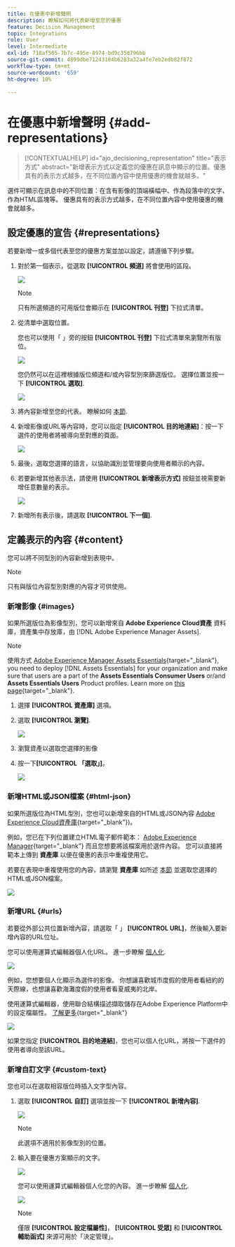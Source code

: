 ```yaml
---
title: 在優惠中新增聲明
description: 瞭解如何將代表新增至您的優惠
feature: Decision Management
topic: Integrations
role: User
level: Intermediate
exl-id: 718af505-7b7c-495e-8974-bd9c35d796bb
source-git-commit: 4899dbe71243184b6283a32a4fe7eb2edb82f872
workflow-type: tm+mt
source-wordcount: '659'
ht-degree: 10%

---
```


# 在優惠中新增聲明 {#add-representations}

>[!CONTEXTUALHELP]
>id="ajo_decisioning_representation"
>title="表示方式"
>abstract="新增表示方式以定義您的優惠在訊息中顯示的位置。優惠具有的表示方式越多，在不同位置內容中使用優惠的機會就越多。"

選件可顯示在訊息中的不同位置：在含有影像的頂端橫幅中、作為段落中的文字、作為HTML區塊等。 優惠具有的表示方式越多，在不同位置內容中使用優惠的機會就越多。

## 設定優惠的宣告 {#representations}

若要新增一或多個代表至您的優惠方案並加以設定，請遵循下列步驟。

1. 對於第一個表示，從選取 **[!UICONTROL 頻道]** 將會使用的區段。

   ![](../assets/channel-placement.png)

   >[!NOTE]
   >
   >只有所選頻道的可用版位會顯示在 **[!UICONTROL 刊登]** 下拉式清單。

1. 從清單中選取位置。

   您也可以使用「 」旁的按鈕 **[!UICONTROL 刊登]** 下拉式清單來瀏覽所有版位。

   ![](../assets/browse-button-placements.png)

   您仍然可以在這裡根據版位頻道和/或內容型別來篩選版位。 選擇位置並按一下 **[!UICONTROL 選取]**.

   ![](../assets/browse-placements.png)

1. 將內容新增至您的代表。 瞭解如何 [本節](#content).

1. 新增影像或URL等內容時，您可以指定 **[!UICONTROL 目的地連結]**：按一下選件的使用者將被導向至對應的頁面。

   ![](../assets/offer-destination-link.png)

1. 最後，選取您選擇的語言，以協助識別並管理要向使用者顯示的內容。

1. 若要新增其他表示法，請使用 **[!UICONTROL 新增表示方式]** 按鈕並視需要新增任意數量的表示。

   ![](../assets/offer-add-representation.png)

1. 新增所有表示後，請選取 **[!UICONTROL 下一個]**.

## 定義表示的內容 {#content}

您可以將不同型別的內容新增到表現中。

>[!NOTE]
>
>只有與版位內容型別對應的內容才可供使用。

### 新增影像 {#images}

如果所選版位為影像型別，您可以新增來自 **Adobe Experience Cloud資產** 資料庫，資產集中存放庫，由 [!DNL Adobe Experience Manager Assets].

>[!NOTE]
>
> 使用方式 [Adobe Experience Manager Assets Essentials](https://experienceleague.adobe.com/docs/experience-manager-assets-essentials/help/introduction.html){target="_blank"}, you need to deploy [!DNL Assets Essentials] for your organization and make sure that users are a part of the **Assets Essentials Consumer Users** or/and **Assets Essentials Users** Product profiles. Learn more on [this page](https://experienceleague.adobe.com/docs/experience-manager-assets-essentials/help/get-started-admins/deploy-administer.html){target="_blank"}.

1. 選擇 **[!UICONTROL 資產庫]** 選項。

1. 選取 **[!UICONTROL 瀏覽]**.

   ![](../assets/offer-browse-asset-library.png)

1. 瀏覽資產以選取您選擇的影像

1. 按一下&#x200B;**[!UICONTROL 「選取」]**。

   ![](../assets/offer-select-asset.png)

### 新增HTML或JSON檔案 {#html-json}

如果所選版位為HTML型別，您也可以新增來自的HTML或JSON內容 [Adobe Experience Cloud資產庫](https://experienceleague.adobe.com/docs/experience-manager-assets-essentials/help/introduction.html){target="_blank"})。

例如，您已在下列位置建立HTML電子郵件範本： [Adobe Experience Manager](https://experienceleague.adobe.com/docs/experience-manager.html){target="_blank"} 而且您想要將該檔案用於選件內容。 您可以直接將範本上傳到 **資產庫** 以便在優惠的表示中重複使用它。

若要在表現中重複使用您的內容，請瀏覽 **資產庫** 如所述 [本節](#images) 並選取您選擇的HTML或JSON檔案。

![](../assets/offer-browse-asset-library-json.png)

### 新增URL {#urls}

若要從外部公共位置新增內容，請選取「 」 **[!UICONTROL URL]**，然後輸入要新增內容的URL位址。

您可以使用運算式編輯器個人化URL。 進一步瞭解 [個人化](../../personalization/personalize.md#use-expression-editor).

![](../assets/offer-content-url.png)

例如，您想要個人化顯示為選件的影像。 你想讓喜歡城市度假的使用者看紐約的天際線，也想讓喜歡海灘度假的使用者看夏威夷的北岸。

使用運算式編輯器，使用聯合結構描述擷取儲存在Adobe Experience Platform中的設定檔屬性。 [了解更多](https://experienceleague.adobe.com/docs/experience-platform/profile/union-schemas/union-schemas-overview.html){target="_blank"}

![](../assets/offer-content-url-personalization.png)

如果您指定 **[!UICONTROL 目的地連結]**，您也可以個人化URL，將按一下選件的使用者導向至該URL。

### 新增自訂文字 {#custom-text}

您也可以在選取相容版位時插入文字型內容。

1. 選取 **[!UICONTROL 自訂]** 選項並按一下 **[!UICONTROL 新增內容]**.

   ![](../assets/offer-add-content.png)

   >[!NOTE]
   >
   >此選項不適用於影像型別的位置。

1. 輸入要在優惠方案顯示的文字。

   ![](../assets/offer-text-content.png)

   您可以使用運算式編輯器個人化您的內容。 進一步瞭解 [個人化](../../personalization/personalize.md#use-expression-editor).

   ![](../assets/offer-personalization.png)

   >[!NOTE]
   >
   >僅限 **[!UICONTROL 設定檔屬性]**， **[!UICONTROL 受眾]** 和 **[!UICONTROL 輔助函式]** 來源可用於「決定管理」。

